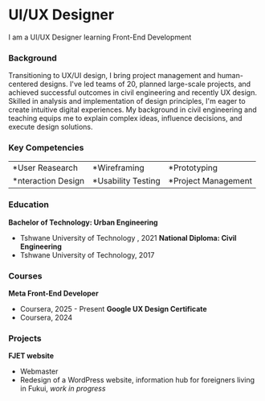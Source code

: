# UI/UX Designer
I am a UI/UX Designer learning Front-End Development

### Background
Transitioning to UX/UI design, I bring project management and human-centered designs. I've led teams of 20, planned large-scale projects, and achieved successful outcomes in civil engineering and recently UX design. Skilled in analysis and implementation of design principles, I'm eager to create intuitive digital experiences. My background in civil engineering and teaching equips me to explain complex ideas, influence decisions, and execute design solutions.

### Key Competencies
|               |               |               |
| :-------------| :-------------| :-------------|
|*User Reasearch|*Wireframing   |*Prototyping   |
|*nteraction Design |*Usability Testing   |*Project Management  |

### Education
**Bachelor of Technology: Urban  Engineering**
- Tshwane University of Technology , 2021
**National Diploma: Civil Engineering**
- Tshwane University of Technology, 2017

### Courses
**Meta Front-End Developer**
- Coursera, 2025 - Present
**Google UX Design Certificate**
- Coursera, 2024

### Projects
**FJET website**
- Webmaster
- Redesign of a WordPress website, information hub for foreigners living in Fukui, *work in progress*



